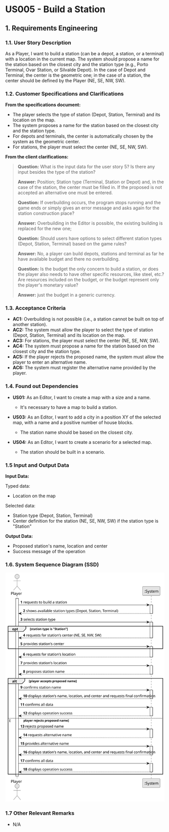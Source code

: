 # US005 - Build a Station

## 1. Requirements Engineering

### 1.1. User Story Description

As a Player, I want to build a station (can be a depot, a station, or a terminal) with a location in the current map. The system should propose a name for the station based on the closest city and the station type (e.g., Porto Terminal, Ovar Station, or Silvalde Depot). In the case of Depot and Terminal, the center is the geometric one; in the case of a station, the center should be defined by the Player (NE, SE, NW, SW).

### 1.2. Customer Specifications and Clarifications

**From the specifications document:**

- The player selects the type of station (Depot, Station, Terminal) and its location on the map.
- The system proposes a name for the station based on the closest city and the station type.
- For depots and terminals, the center is automatically chosen by the system as the geometric center.
- For stations, the player must select the center (NE, SE, NW, SW).

**From the client clarifications:**

> **Question:** What is the input data for the user story 5? Is there any input besides the type of the station?
>
> **Answer:** Position; Station type (Terminal, Station or Depot) and, in the case of the station, the center must be filled in. If the proposed is not accepted an alternative one must be entered.
> 
> **Question:** If overbuilding occurs, the program stops running and the game ends or simply gives an error message and asks again for the station construction place?
> 
> **Answer:** Overbuilding in the Editor is possible, the existing building is replaced for the new one;
> 
> **Question:** Should users have options to select different station types (Depot, Station, Terminal) based on the game rules?
> 
> **Answer:** No, a player can build depots, stations and terminal as far he have available budget and there no overbuilding.
> 
> **Question:** Is the budget the only concern to build a station, or does the player also needs to have other specific resources, like steel, etc.? Are resources included on the budget, or the budget represent only the player's monetary value?
> 
> **Answer:**
just the budget in a generic currency.

### 1.3. Acceptance Criteria

* **AC1:** Overbuilding is not possible (i.e., a station cannot be built on top of another station).
* **AC2:** The system must allow the player to select the type of station (Depot, Station, Terminal) and its location on the map.
* **AC3:** For stations, the player must select the center (NE, SE, NW, SW). 
* **AC4:** The system must propose a name for the station based on the closest city and the station type.
* **AC5:** If the player rejects the proposed name, the system must allow the player to enter an alternative name.
* **AC6:** The system must register the alternative name provided by the player.

### 1.4. Found out Dependencies

* **US01:** As an Editor, I want to create a map with a size and a name. 
   - It's necessary to have a map to build a station.
  

* **US03:** As an Editor, I want to add a city in a position XY of the selected map, with a name and a positive number of house blocks.
    - The station name should be based on the closest city.


* **US04:** As an Editor, I want to create a scenario for a selected map.
    - The station should be built in a scenario.

### 1.5 Input and Output Data

**Input Data:**


Typed data:
 * Location on the map


Selected data:
 * Station type (Depot, Station, Terminal)
 * Center definition for the station (NE, SE, NW, SW) if the station type is "Station"

**Output Data:**

- Proposed station's name, location and center
- Success message of the operation

### 1.6. System Sequence Diagram (SSD)

![System Sequence Diagram](svg/US005-SSD.svg)

### 1.7 Other Relevant Remarks

* N/A